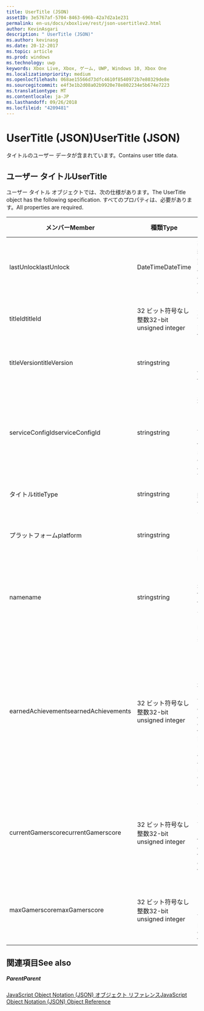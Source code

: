 ```yaml
---
title: UserTitle (JSON)
assetID: 3e5767af-5704-8463-696b-42a7d2a1e231
permalink: en-us/docs/xboxlive/rest/json-usertitlev2.html
author: KevinAsgari
description: " UserTitle (JSON)"
ms.author: kevinasg
ms.date: 20-12-2017
ms.topic: article
ms.prod: windows
ms.technology: uwp
keywords: Xbox Live, Xbox, ゲーム, UWP, Windows 10, Xbox One
ms.localizationpriority: medium
ms.openlocfilehash: 068ae15566d73dfc4610f8540972b7e80329de8e
ms.sourcegitcommit: e4f3e1b2d08a02b9920e78e802234e5b674e7223
ms.translationtype: MT
ms.contentlocale: ja-JP
ms.lasthandoff: 09/26/2018
ms.locfileid: "4209481"
---
```

# <a name="usertitle-json"></a><span data-ttu-id="67a14-104">UserTitle (JSON)</span><span class="sxs-lookup"><span data-stu-id="67a14-104">UserTitle (JSON)</span></span>
<span data-ttu-id="67a14-105">タイトルのユーザー データが含まれています。</span><span class="sxs-lookup"><span data-stu-id="67a14-105">Contains user title data.</span></span> 
<a id="ID4EN"></a>

 
## <a name="usertitle"></a><span data-ttu-id="67a14-106">ユーザー タイトル</span><span class="sxs-lookup"><span data-stu-id="67a14-106">UserTitle</span></span>
 
<span data-ttu-id="67a14-107">ユーザー タイトル オブジェクトでは、次の仕様があります。</span><span class="sxs-lookup"><span data-stu-id="67a14-107">The UserTitle object has the following specification.</span></span> <span data-ttu-id="67a14-108">すべてのプロパティは、必要があります。</span><span class="sxs-lookup"><span data-stu-id="67a14-108">All properties are required.</span></span>
 
| <span data-ttu-id="67a14-109">メンバー</span><span class="sxs-lookup"><span data-stu-id="67a14-109">Member</span></span>| <span data-ttu-id="67a14-110">種類</span><span class="sxs-lookup"><span data-stu-id="67a14-110">Type</span></span>| <span data-ttu-id="67a14-111">説明</span><span class="sxs-lookup"><span data-stu-id="67a14-111">Description</span></span>| 
| --- | --- | --- | 
| <span data-ttu-id="67a14-112">lastUnlock</span><span class="sxs-lookup"><span data-stu-id="67a14-112">lastUnlock</span></span>| <span data-ttu-id="67a14-113">DateTime</span><span class="sxs-lookup"><span data-stu-id="67a14-113">DateTime</span></span>| <span data-ttu-id="67a14-114">実績が最後に獲得した時刻。</span><span class="sxs-lookup"><span data-stu-id="67a14-114">The time an achievement was last earned.</span></span>| 
| <span data-ttu-id="67a14-115">titleId</span><span class="sxs-lookup"><span data-stu-id="67a14-115">titleId</span></span>| <span data-ttu-id="67a14-116">32 ビット符号なし整数</span><span class="sxs-lookup"><span data-stu-id="67a14-116">32-bit unsigned integer</span></span>| <span data-ttu-id="67a14-117">タイトルの一意の識別子。</span><span class="sxs-lookup"><span data-stu-id="67a14-117">The unique identifier for the title.</span></span>| 
| <span data-ttu-id="67a14-118">titleVersion</span><span class="sxs-lookup"><span data-stu-id="67a14-118">titleVersion</span></span>| <span data-ttu-id="67a14-119">string</span><span class="sxs-lookup"><span data-stu-id="67a14-119">string</span></span>| <span data-ttu-id="67a14-120">タイトルのバージョンです。</span><span class="sxs-lookup"><span data-stu-id="67a14-120">The version of the title.</span></span>| 
| <span data-ttu-id="67a14-121">serviceConfigId</span><span class="sxs-lookup"><span data-stu-id="67a14-121">serviceConfigId</span></span>| <span data-ttu-id="67a14-122">string</span><span class="sxs-lookup"><span data-stu-id="67a14-122">string</span></span>| <span data-ttu-id="67a14-123">タイトルに関連付けられているプライマリ サービス構成のセットの ID です。</span><span class="sxs-lookup"><span data-stu-id="67a14-123">ID of the primary service config set associated with the title.</span></span>| 
| <span data-ttu-id="67a14-124">タイトル</span><span class="sxs-lookup"><span data-stu-id="67a14-124">titleType</span></span>| <span data-ttu-id="67a14-125">string</span><span class="sxs-lookup"><span data-stu-id="67a14-125">string</span></span>| <span data-ttu-id="67a14-126">タイトルの種類。</span><span class="sxs-lookup"><span data-stu-id="67a14-126">The title type.</span></span>| 
| <span data-ttu-id="67a14-127">プラットフォーム</span><span class="sxs-lookup"><span data-stu-id="67a14-127">platform</span></span>| <span data-ttu-id="67a14-128">string</span><span class="sxs-lookup"><span data-stu-id="67a14-128">string</span></span>| <span data-ttu-id="67a14-129">サポートされているプラットフォームです。</span><span class="sxs-lookup"><span data-stu-id="67a14-129">The supported platform.</span></span>| 
| <span data-ttu-id="67a14-130">name</span><span class="sxs-lookup"><span data-stu-id="67a14-130">name</span></span>| <span data-ttu-id="67a14-131">string</span><span class="sxs-lookup"><span data-stu-id="67a14-131">string</span></span>| <span data-ttu-id="67a14-132">このタイトルのテキストの名前。</span><span class="sxs-lookup"><span data-stu-id="67a14-132">The text name of this title.</span></span> <span data-ttu-id="67a14-133">最大長 22 です。</span><span class="sxs-lookup"><span data-stu-id="67a14-133">Maximum length 22.</span></span>| 
| <span data-ttu-id="67a14-134">earnedAchievements</span><span class="sxs-lookup"><span data-stu-id="67a14-134">earnedAchievements</span></span>| <span data-ttu-id="67a14-135">32 ビット符号なし整数</span><span class="sxs-lookup"><span data-stu-id="67a14-135">32-bit unsigned integer</span></span>| <span data-ttu-id="67a14-136">実績の数は、ロック解除した実績を含む、タイトルの獲得し、課題が正常に完了します。</span><span class="sxs-lookup"><span data-stu-id="67a14-136">The number of achievements earned for the title, including unlocked achievements and successfully completed challenges.</span></span>| 
| <span data-ttu-id="67a14-137">currentGamerscore</span><span class="sxs-lookup"><span data-stu-id="67a14-137">currentGamerscore</span></span>| <span data-ttu-id="67a14-138">32 ビット符号なし整数</span><span class="sxs-lookup"><span data-stu-id="67a14-138">32-bit unsigned integer</span></span>| <span data-ttu-id="67a14-139">このユーザーがこのタイトルでの原因の合計ゲーマー スコア。</span><span class="sxs-lookup"><span data-stu-id="67a14-139">The total gamerscore this user has earned in this title.</span></span>| 
| <span data-ttu-id="67a14-140">maxGamerscore</span><span class="sxs-lookup"><span data-stu-id="67a14-140">maxGamerscore</span></span>| <span data-ttu-id="67a14-141">32 ビット符号なし整数</span><span class="sxs-lookup"><span data-stu-id="67a14-141">32-bit unsigned integer</span></span>| <span data-ttu-id="67a14-142">このタイトルの合計の考えられるゲーマー スコア。</span><span class="sxs-lookup"><span data-stu-id="67a14-142">The total possible gamerscore for this title.</span></span>| 
  
<a id="ID4EFE"></a>

 
## <a name="see-also"></a><span data-ttu-id="67a14-143">関連項目</span><span class="sxs-lookup"><span data-stu-id="67a14-143">See also</span></span>
 
<a id="ID4EHE"></a>

 
##### <a name="parent"></a><span data-ttu-id="67a14-144">Parent</span><span class="sxs-lookup"><span data-stu-id="67a14-144">Parent</span></span> 

[<span data-ttu-id="67a14-145">JavaScript Object Notation (JSON) オブジェクト リファレンス</span><span class="sxs-lookup"><span data-stu-id="67a14-145">JavaScript Object Notation (JSON) Object Reference</span></span>](atoc-xboxlivews-reference-json.md)

   